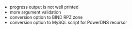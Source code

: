 * progress output is not well printed
* more argument validation
* conversion option to BIND RPZ zone
* conversion option to MySQL script for PowerDNS recursor
